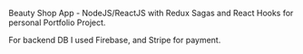 Beauty Shop App - NodeJS/ReactJS with Redux Sagas and React Hooks for personal Portfolio Project. 

For backend DB I used Firebase, and Stripe for payment.

